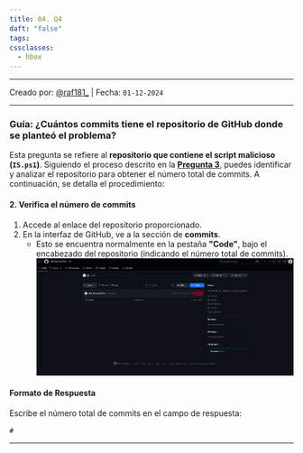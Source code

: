 ```yaml
---
title: 04. Q4
daft: "false"
tags: 
cssclasses:
  - hbox
---
```

---
Creado por: [@raf181_](https://github.com/raf181) | Fecha: `01-12-2024`

---

### Guía: ¿Cuántos commits tiene el repositorio de GitHub donde se planteó el problema?
Esta pregunta se refiere al **repositorio que contiene el script malicioso (`IS.ps1`)**. Siguiendo el proceso descrito en la **[Pregunta 3](00.0.%20Principiantes/01.%20Try-Hack-Me/03.%20Event/01.%20Advent%20of%20cyber%202024/99.%20How%20to%20solve/01.%20Day%201/03.%20Q3.md)**, puedes identificar y analizar el repositorio para obtener el número total de commits. A continuación, se detalla el procedimiento:

#### **2. Verifica el número de commits**

1. Accede al enlace del repositorio proporcionado.
2. En la interfaz de GitHub, ve a la sección de **commits**.
    - Esto se encuentra normalmente en la pestaña **"Code"**, bajo el encabezado del repositorio (indicando el número total de commits).
![](99.%20Inserts/image%201.png)
#### **Formato de Respuesta**
Escribe el número total de commits en el campo de respuesta:
```
#
```
---